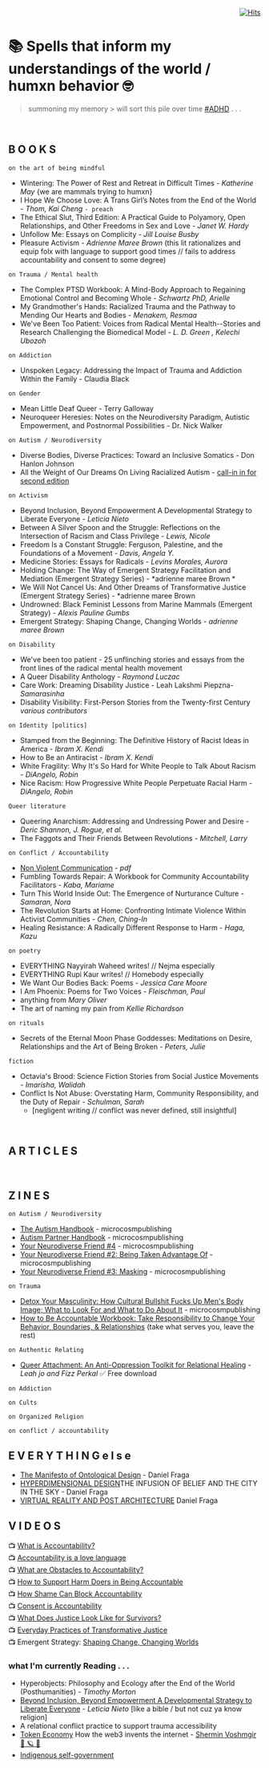 <div align="right">
  
[![Hits](https://hits.seeyoufarm.com/api/count/incr/badge.svg?url=https%3A%2F%2Fgithub.com%2FUnderground-Railroad%2FmagnificentMammals%2Fblob%2Fmain%2FbrainDump%2Fponderings%2FreadingList.md&count_bg=%23FF00D9&title_bg=%23555555&icon=macys.svg&icon_color=%23FF00D9&title=hits&edge_flat=false)](https://hits.seeyoufarm.com)
  
 </div>

# 📚 Spells that inform my understandings of the world / humxn behavior 🤓
> summoning my memory > will sort this pile over time [#ADHD](https://github.com/Actually-Autistic-Developers/neurodiversity-resources/blob/main/README.md) . . . 

<br>

## B O O K S 
`on the art of being mindful`
+ Wintering: The Power of Rest and Retreat in Difficult Times - *Katherine May* {we are mammals trying to humxn}
+ I Hope We Choose Love: A Trans Girl’s Notes from the End of the World - *Thom, Kai Cheng* `- preach`
+ The Ethical Slut, Third Edition: A Practical Guide to Polyamory, Open Relationships, and Other Freedoms in Sex and Love - *Janet W. Hardy*
+ Unfollow Me: Essays on Complicity - *Jill Louise Busby* 
+ Pleasure Activism - *Adrienne Maree Brown* (this lit rationalizes and equip folx with language to support good times // fails to address accountability and consent to some degree)

`on Trauma / Mental health`
+ The Complex PTSD Workbook: A Mind-Body Approach to Regaining Emotional Control and Becoming Whole - *Schwartz PhD, Arielle*
+ My Grandmother's Hands: Racialized Trauma and the Pathway to Mending Our Hearts and Bodies - *Menakem, Resmaa*
+ We've Been Too Patient: Voices from Radical Mental Health--Stories and Research Challenging the Biomedical Model - *L. D. Green , Kelechi Ubozoh*

`on Addiction`
+ Unspoken Legacy: Addressing the Impact of Trauma and Addiction Within the Family - Claudia Black

`on Gender`
+ Mean Little Deaf Queer - Terry Galloway
+ Neuroqueer Heresies: Notes on the Neurodiversity Paradigm, Autistic Empowerment, and Postnormal Possibilities - Dr. Nick Walker

`on Autism / Neurodiversity`
+ Diverse Bodies, Diverse Practices: Toward an Inclusive Somatics -  Don Hanlon Johnson
+ All the Weight of Our Dreams On Living Racialized Autism - [call-in in for second edition](https://autismandrace.com/all-the-weight-of-our-dreams-anthology/)

`on Activism`
+ Beyond Inclusion, Beyond Empowerment A Developmental Strategy to Liberate Everyone - *Leticia Nieto*
+ Between A Silver Spoon and the Struggle: Reflections on the Intersection of Racism and Class Privilege - *Lewis, Nicole*
+ Freedom Is a Constant Struggle: Ferguson, Palestine, and the Foundations of a Movement - *Davis, Angela Y.*
+ Medicine Stories: Essays for Radicals - *Levins Morales, Aurora*
+ Holding Change: The Way of Emergent Strategy Facilitation and Mediation (Emergent Strategy Series) - *adrienne maree Brown *
+ We Will Not Cancel Us: And Other Dreams of Transformative Justice (Emergent Strategy Series) - *adrienne maree Brown
+ Undrowned: Black Feminist Lessons from Marine Mammals (Emergent Strategy) - *Alexis Pauline Gumbs*
+ Emergent Strategy: Shaping Change, Changing Worlds - *adrienne maree Brown*

`on Disability`
+ We've been too patient - 25 unflinching stories and essays from the front lines of the radical mental health movement
+ A Queer Disability Anthology - *Raymond Luczac*
+ Care Work: Dreaming Disability Justice - Leah Lakshmi Piepzna- *Samarasinha*
+ Disability Visibility: First-Person Stories from the Twenty-first Century *various contributors*


`on Identity [politics]`
+ Stamped from the Beginning: The Definitive History of Racist Ideas in America - *Ibram X. Kendi*
+ How to Be an Antiracist - *Ibram X. Kendi*
+ White Fragility: Why It's So Hard for White People to Talk About Racism - *DiAngelo, Robin*
+ Nice Racism: How Progressive White People Perpetuate Racial Harm - *DiAngelo, Robin*
 

`Queer literature`
+ Queering Anarchism: Addressing and Undressing Power and Desire - *Deric Shannon, J. Rogue, et al.*
+ The Faggots and Their Friends Between Revolutions - *Mitchell, Larry*

`on Conflict / Accountability`
+ [Non Violent Communication](https://drive.google.com/file/d/1kKfGQYU0DIrTLSGY82kz9RxROWnjW3-r/view) - *pdf*
+ Fumbling Towards Repair: A Workbook for Community Accountability Facilitators - *Kaba, Mariame*
+ Turn This World Inside Out: The Emergence of Nurturance Culture - *Samaran, Nora*
+ The Revolution Starts at Home: Confronting Intimate Violence Within Activist Communities - *Chen, Ching-In*
+ Healing Resistance: A Radically Different Response to Harm - *Haga, Kazu*

`on poetry`
+ EVERYTHING Nayyirah Waheed writes! // Nejma especially
+ EVERYTHING Rupi Kaur writes! // Homebody especially
+ We Want Our Bodies Back: Poems - *Jessica Care Moore*
+ I Am Phoenix: Poems for Two Voices - *Fleischman, Paul*
+ anything from *Mary Oliver*
+ The art of naming my pain from *Kellie Richardson*

`on rituals`
+ Secrets of the Eternal Moon Phase Goddesses: Meditations on Desire, Relationships and the Art of Being Broken - *Peters, Julie*

`fiction`
+ Octavia's Brood: Science Fiction Stories from Social Justice Movements - *Imarisha, Walidah*
+ Conflict Is Not Abuse: Overstating Harm, Community Responsibility, and the Duty of Repair - *Schulman, Sarah* 
  + [negligent writing // conflict was never defined, still insightful]

<br>

## A R T I C L E S 

<br>

## Z I N E S

`on Autism / Neurodiversity`
+ [The Autism Handbook](https://microcosmpublishing.com/catalog/zines/9928) - microcosmpublishing
+ [Autism Partner Handbook](https://microcosmpublishing.com/catalog/zines/10889) - microcosmpublishing
+ [Your Neurodiverse Friend #4](https://microcosmpublishing.com/catalog/zines/10525) - microcosmpublishing
+ [Your Neurodiverse Friend #2: Being Taken Advantage Of](https://microcosmpublishing.com/catalog/zines/10303) - microcosmpublishing
+ [Your Neurodiverse Friend #3: Masking](https://microcosmpublishing.com/catalog/zines/2969) - microcosmpublishing

`on Trauma`
+ [Detox Your Masculinity: How Cultural Bullshit Fucks Up Men's Body Image; What to Look For and What to Do About It](https://microcosmpublishing.com/catalog/zines/10056) - microcosmpublishing
+ [How to Be Accountable Workbook: Take Responsibility to Change Your Behavior, Boundaries, & Relationships](https://microcosmpublishing.com/catalog/books/14443) (take what serves you, leave the rest)


`on Authentic Relating`
+ [Queer Attachment: An Anti-Oppression Toolkit for Relational Healing](https://liberationandmedicine.wordpress.com/2019/12/12/queer-attachment-an-anti-oppression-toolkit-for-relational-healing/) - *Leah jo and Fizz Perkal* ✅ Free download

`on Addiction`

`on Cults`

`on Organized Religion`

`on conflict / accountability`

## E V E R Y T H I N G  e l s e 
+ [The Manifesto of Ontological Design](https://medium.datadriveninvestor.com/the-manifesto-of-ontological-design-7fdb19169107) - Daniel Fraga
+ [HYPERDIMENSIONAL DESIGN](https://bullshit.ist/the-city-in-the-sky-cce8e5871735?source=user_profile---------1-------------------------------)THE INFUSION OF BELIEF AND THE CITY IN THE SKY - Daniel Fraga
+ [VIRTUAL REALITY AND POST ARCHITECTURE](https://bullshit.ist/virtual-reality-and-post-architecture-46cd9be08bf7?source=user_profile---------2-------------------------------) Daniel Fraga

## V I D E O S 
📺 [What is Accountability?](https://www.youtube.com/watch?v=QZuJ55iGI14) <br>
📺 [Accountability is a love language](https://www.youtube.com/watch?v=zVJgy-uGyw4)<br>
📺 [What are Obstacles to Accountability?](https://www.youtube.com/watch?v=tRhoaRlyeq8)<br>
📺 [How to Support Harm Doers in Being Accountable](https://www.youtube.com/watch?v=AhANo6wzBAA)<br>
📺 [How Shame Can Block Accountability](https://www.youtube.com/watch?v=58nAd6gDZKA)<br>
📺 [Consent is Accountability](https://www.youtube.com/watch?v=ibFFQsNGK9Q)<br>
📺 [What Does Justice Look Like for Survivors?](https://www.youtube.com/watch?v=-YiN9ANo85c)<br>
📺 [Everyday Practices of Transformative Justice](https://www.youtube.com/watch?v=F-UE8wwXEtc)<br>
📺 Emergent Strategy: [Shaping Change, Changing Worlds](https://www.youtube.com/watch?v=h-sCy8SzvHY)<br>

### what I'm currently Reading . . .
+ Hyperobjects: Philosophy and Ecology after the End of the World (Posthumanities) - *Timothy Morton*
+ [Beyond Inclusion, Beyond Empowerment A Developmental Strategy to Liberate Everyone](https://beyondinclusionbeyondempowerment.com/) - *Leticia Nieto* [like a bible / but not cuz ya know religion]
+ A relational conflict practice to support trauma accessibility 
+ [Token Economy](https://shermin.net/token-economy-book/) How the web3 invents the internet - [Shermin Voshmgir 🌈 🪐 💫](https://twitter.com/sherminvo)
+ [Indigenous self-government](https://www.ictinc.ca/hubfs/ebooks/eBooks-2021/Indigenous-Self-Government.pdf)
